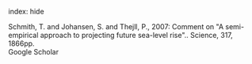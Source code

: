 index: hide

<div class="Citation">

  <div class="Citation-body">
    <div class="Citation-text">Schmith, T. and Johansen, S. and Thejll, P., 2007: Comment on "A semi-empirical approach to projecting future sea-level rise".. <span class="Article-journal">Science, </span><span class="Article-volume">317, </span>1866pp.</div>
    <div class="Citation-links">
      <div class="CitationLink" data-href="https://scholar.google.com/scholar?q=Comment+on+%22A+semi-empirical+approach+to+projecting+future+sea-level+rise%22.">
        <div class="CitationLink-icon CitationLink-Scholar"></div>
        <div class="CitationLink-text">Google Scholar</div>
      </div>
    </div>
  </div>
</div>


<div class="Citation-copy">

</div>